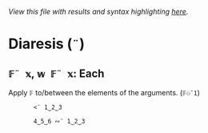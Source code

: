 *View this file with results and syntax highlighting [here](https://mlochbaum.github.io/BQN/help/each.html).*

# Diaresis (`¨`)

## `𝔽¨ 𝕩`, `𝕨 𝔽¨ 𝕩`: Each

Apply `𝔽` to/between the elements of the arguments. (`𝔽⚇¯1`)

           <¨ 1‿2‿3

           4‿5‿6 ∾¨ 1‿2‿3
